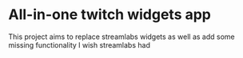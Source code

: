 # All-in-one twitch widgets app

This project aims to replace streamlabs widgets as well as add some missing functionality I wish streamlabs had
